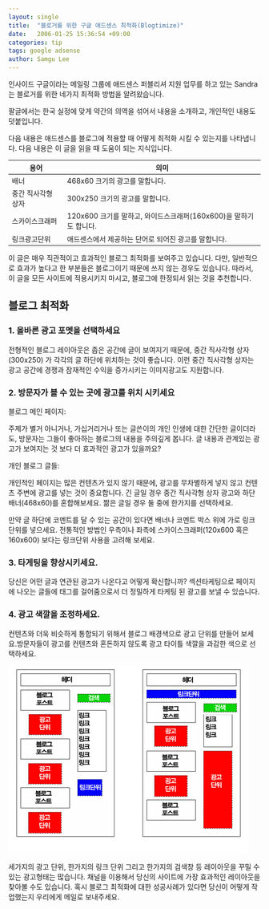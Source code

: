 ```yaml
---
layout: single
title:  "블로거를 위한 구글 애드센스 최적화(Blogtimize)"
date:   2006-01-25 15:36:54 +09:00
categories: tip
tags: google adsense
author: Samgu Lee
---
```

인사이드 구글이라는 메일링 그룹에 애드센스 퍼블리셔 지원 업무를 하고 있는 Sandra는 블로거를 위한 네가지 최적화 방법을 알려왔습니다.

팔글에서는 한국 실정에 맞게 약간의 의역을 섞어서 내용을 소개하고, 개인적인 내용도 덧붙입니다.

다음 내용은 애드센스를 블로그에 적용할 때 어떻게 최적화 시킬 수 있는지를 나타냅니다. 다음 내용은 이 글을 읽을 때 도움이 되는 지식입니다.

| 용어      | 의미 |
| ----------- | ----------- |
| 배너      | 468x60 크기의 광고를 말합니다.       |
| 중간 직사각형 상자   | 300x250 크기의 광고를 말합니다.        |
| 스카이스크래퍼   | 120x600 크기를 말하고, 와이드스크래퍼(160x600)을 말하기도 합니다.        |
| 링크광고단위   | 애드센스에서 제공하는 단어로 되어진 광고를 말합니다.        |

이 글은 매우 직관적이고 효과적인 블로그 최적화를 보여주고 있습니다. 다만, 일반적으로 효과가 높다고 한 부분들은 블로그이기 때문에 쓰지 않는 경우도 있습니다. 따라서, 이 글을 모든 사이트에 적용시키지 마시고, 블로그에 한정되서 읽는 것을 추천합니다.

## 블로그 최적화

### 1. 올바른 광고 포멧을 선택하세요
전형적인 블로그 레이아웃은 좁은 공간에 글이 보여지기 때문에, 중간 직사각형 상자(300x250) 가 각각의 글 하단에 위치하는 것이 좋습니다. 이런 중간 직사각형 상자는 광고 공간에 경쟁과 잠재적인 수익을 증가시키는 이미지광고도 지원합니다.

### 2. 방문자가 볼 수 있는 곳에 광고를 위치 시키세요

블로그 메인 페이지:

주제가 별거 아니거나, 가십거리거나 또는 글쓴이의 개인 인생에 대한 간단한 글이더라도, 방문자는 그들이 좋아하는 블로그의 내용을 주의깊게 봅니다. 글 내용과 관계있는 광고가 보여지는 것 보다 더 효과적인 광고가 있을까요?

개인 블로그 글들:

개인적인 페이지는 많은 컨텐츠가 있지 않기 때문에, 광고를 무차별하게 넣지 않고 컨텐츠 주변에 광고를 넣는 것이 중요합니다. 긴 글일 경우 중간 직사각형 상자 광고와 하단 배너(468x60)를 혼합해보세요. 짦은 글일 경우 둘 중에 한가지를 선택하세요.

만약 글 하단에 코멘트를 달 수 있는 공간이 있다면 배너나 코멘트 박스 위에 가로 링크단위를 넣으세요. 전통적인 방법인 우측이나 좌측에 스카이스크래퍼(120x600 혹은 160x600) 보다는 링크단위 사용을 고려해 보세요.

### 3. 타게팅을 향상시키세요.
   
당신은 어떤 글과 연관된 광고가 나온다고 어떻게 확신합니까? 섹션타케팅으로 페이지에 나오는 글들에 태그를 걸어줌으로서 더 정밀하게 타케팅 된 광고를 보낼 수 있습니다.

### 4. 광고 색깔을 조정하세요.
   
컨텐츠와 더욱 비슷하게 통합되기 위해서 블로그 배경색으로 광고 단위를 만들어 보세요.방문자들이 광고를 컨텐츠와 혼돈하지 않도록 광고 타이틀 색깔을 과감한 색으로 선택하세요.

![블로그 최적화된 애드센스](/assets/Blogtimize-779149.jpg)

세가지의 광고 단위, 한가지의 링크 단위 그리고 한가지의 검색창 등 레이아웃을 꾸밀 수 있는 광고형태는 많습니다. 채널을 이용해서 당신의 사이트에 가장 효과적인 레이아웃을 찾아볼 수도 있습니다.
혹시 블로그 최적화에 대한 성공사례가 있다면 당신이 어떻게 작업했는지 우리에게 메일로 보내주세요.
